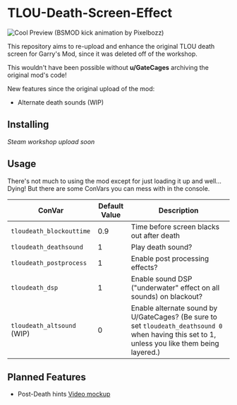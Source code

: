 # TLOU-Death-Screen-Effect
![Cool Preview (BSMOD kick animation by Pixelbozz)](https://github.com/CT-Studios-UT/TLOU-Death-Screen-Effect/blob/main/workshopassets/widescreenpreview.gif)

This repository aims to re-upload and enhance the original TLOU death screen for Garry's Mod, since it was deleted off of the workshop.

This wouldn't have been possible without **u/GateCages** archiving the original mod's code!

New features since the original upload of the mod:

- Alternate death sounds (WIP)

## Installing

*Steam workshop upload soon*

## Usage

There's not much to using the mod except for just loading it up and well... Dying!  But there are some ConVars you can mess with in the console.

| ConVar | Default Value | Description |
| --- | --- | --- |
| `tloudeath_blockouttime` | 0.9 | Time before screen blacks out after death |
| `tloudeath_deathsound` | 1 | Play death sound? |
| `tloudeath_postprocess` | 1 | Enable post processing effects? |
| `tloudeath_dsp` | 1 | Enable sound DSP ("underwater" effect on all sounds) on blackout? |
| `tloudeath_altsound` (WIP) | 0 | Enable alternate sound by U/GateCages? (Be sure to set `tloudeath_deathsound 0` when having this set to 1, unless you like them being layered.) |

## Planned Features

- Post-Death hints [Video mockup](https://www.youtube.com/watch?v=f64z6Uhe-7o)